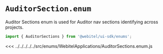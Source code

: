 # `AuditorSection.enum`

Auditor Sections enum is used for Auditor nav sections identifying across projects.

```js
import { AuditorSections } from '@webitel/ui-sdk/enums';
```

<<< ../../../../../src/enums/WebitelApplications/AuditorSections.enum.js
